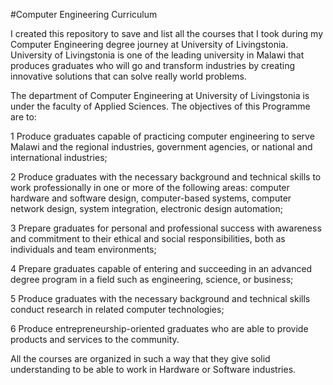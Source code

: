 #Computer Engineering Curriculum

I created this repository to save and list all the courses that I took during my Computer Engineering degree journey at University of Livingstonia. University of Livingstonia is one of the leading university in Malawi that produces graduates who will go and transform industries by creating innovative solutions that can solve really world problems.

The department of Computer Engineering at University of Livingstonia is under the faculty of Applied Sciences. The objectives of this Programme are to:

 1 Produce graduates capable of practicing computer engineering to serve Malawi and the regional industries, 
   government agencies, or national and international industries;
   
 2 Produce graduates with the necessary background and technical skills to work professionally in one or more of the following areas: 
   computer hardware and software design, computer-based systems, computer network design, system integration, electronic design automation;
   
 3 Prepare graduates for personal and professional success with awareness and commitment to their ethical and social responsibilities, 
   both as individuals and team environments;
   
 4 Prepare graduates capable of entering and succeeding in an advanced degree program in a field such as engineering, science, or business;
 
 5 Produce graduates with the necessary background and technical skills conduct research in related computer technologies;
 
 6 Produce entrepreneurship-oriented graduates who are able to provide products and services to the community.

 All the courses are organized in such a way that they give solid understanding to be able to work in Hardware or Software industries.
